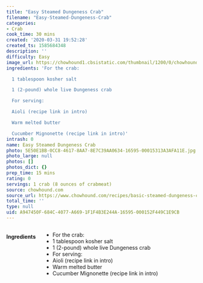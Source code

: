 ```yaml
---
title: "Easy Steamed Dungeness Crab"
filename: "Easy-Steamed-Dungeness-Crab"
categories:
- Crab
cook_time: 30 mins
created: '2020-03-31 19:52:28'
created_ts: 1585684348
description: ''
difficulty: Easy
image_url: https://chowhound1.cbsistatic.com/thumbnail/1200/0/chowhound1.cbsistatic.com/assets/recipe_photos/30258_RecipeImage_dungeness_crab2.jpg
ingredients: 'For the crab:

  1 tablespoon kosher salt

  1 (2-pound) whole live Dungeness crab

  For serving:

  Aioli (recipe link in intro)

  Warm melted butter

  Cucumber Mignonette (recipe link in intro)'
intrash: 0
name: Easy Steamed Dungeness Crab
photo: 5E50E1BB-0CC8-4617-8AA7-8E7C39AA0634-16595-00015313A3AFA11E.jpg
photo_large: null
photos: []
photos_dict: {}
prep_time: 15 mins
rating: 0
servings: 1 crab (8 ounces of crabmeat)
source: chowhound.com
source_url: https://www.chowhound.com/recipes/basic-steamed-dungeness-crab-30258
total_time: ''
type: null
uid: A947450F-684C-4077-A669-1F1F4B3E244A-16595-000152F449C1E9CB
---
```

<div class="large-8 medium-7 columns" id="writeup">	</div><!-- #writeup -->
</div><!-- #row-one -->
<div class="row" id="row-two">	<div class="medium-4 small-5 columns"><h4 id="ingredients">Ingredients</h4><div class="box box-ingredients content"><ul>
<li>For the crab:</li>
<li>1 tablespoon kosher salt</li>
<li>1 (2-pound) whole live Dungeness crab</li>
<li>For serving:</li>
<li>Aioli (recipe link in intro)</li>
<li>Warm melted butter</li>
<li>Cucumber Mignonette (recipe link in intro)</li>
</ul>
</div>	</div>	<div class="medium-6 small-7 columns">	</div>